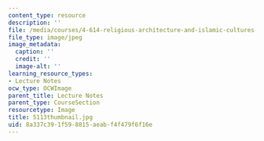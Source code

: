 ```yaml
---
content_type: resource
description: ''
file: /media/courses/4-614-religious-architecture-and-islamic-cultures-fall-2002/8a337c391f598815aeabf4f479f6f16e_5113thumbnail.jpg
file_type: image/jpeg
image_metadata:
  caption: ''
  credit: ''
  image-alt: ''
learning_resource_types:
- Lecture Notes
ocw_type: OCWImage
parent_title: Lecture Notes
parent_type: CourseSection
resourcetype: Image
title: 5113thumbnail.jpg
uid: 8a337c39-1f59-8815-aeab-f4f479f6f16e
---
```

